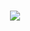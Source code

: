 <h1 align="center">
  <a href="https://git.io/typing-svg">
    <img src="https://readme-typing-svg.herokuapp.com/?lines=Hello+from+Chetan+Sharma👋;Dedicated+NodeJs+NextJS Developer!;This+guy+loves+to+write+complex code+at+server+side....&center=true&size=30">
  </a>
</h1>

<!---
ChetanIndira/ChetanIndira is a ✨ special ✨ repository because its `README.md` (this file) appears on your GitHub profile.
You can click the Preview link to take a look at your changes.
--->

